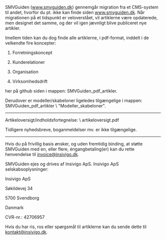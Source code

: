 
SMVGuiden (www.smvguiden.dk) gennemgår migration fra et CMS-system til andet, hvorfor du pt. ikke kan finde siden www.smvguiden.dk. Når migrationen på et tidspunkt er veloverstået, vil artiklerne være opdaterede, men designet det samme, og der vil igen jævnligt blive publiceret nye artikler.

Imellem tiden kan du dog finde alle artiklerne, i pdf-format, inddelt i de velkendte fire koncepter:


1. Forretningskoncept

2. Kunderelationer

3. Organisation

4. Virksomhedsdrift


her på github siden i mappen: SMVGuiden_pdf_artikler. 

Derudover er modeller/skabeloner ligeledes tilgængelige i mappen: SMVGuiden_pdf_artikler \ "Modeller_skabeloner".


***************************************************************************************


Artikeloversigt/indholdsfortegnelse: \ artikeloversigt.pdf

Tidligere nyhedsbreve, boganmeldelser mv. er ikke tilgængelige.


***************************************************************************************


Hvis du på frivillig basis ønsker, og uden fremtidig binding, at støtte SMVGuiden med en, eller flere, éngangbetaling(er) kan du rette henvendelse til invoice@insivigo.dk. 

SMVGuiden ejes og drives af Insivigo ApS. Insivigo ApS selskabsoplysninger:


Insivigo ApS

Søkildevej 34

5700 Svendborg

Danmark

CVR-nr.: 42706957


Hvis du har ris, ros eller spørgsmål til artiklerne kan du sende dette til kontakt@insivigo.dk.


